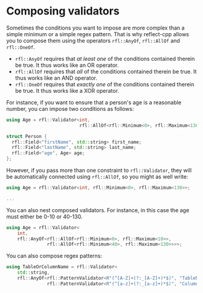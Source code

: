 # Composing validators

Sometimes the conditions you want to impose are more complex than a simple minimum or a simple regex pattern. That is why reflect-cpp allows you to compose them using the operators `rfl::AnyOf`, `rfl::AllOf` and `rfl::OneOf`.

- `rfl::AnyOf` requires that *at least one* of the conditions contained therein be true. It thus works like an OR operator.
- `rfl::AllOf` requires that *all* of the conditions contained therein be true. It thus works like an AND operator.
- `rfl::OneOf` requires that *exactly one* of the conditions contained therein be true. It thus works like a XOR operator.

For instance, if you want to ensure that a person's age is a reasonable number, you can impose two conditions as follows:

```cpp
using Age = rfl::Validator<int,
                           rfl::AllOf<rfl::Minimum<0>, rfl::Maximum<130>>>;

struct Person {
  rfl::Field<"firstName", std::string> first_name;
  rfl::Field<"lastName", std::string> last_name;
  rfl::Field<"age", Age> age;
};
```

However, if you pass more than one constraint to `rfl::Validator`, they will be automatically connected using `rfl::AllOf`,
so you might as well write:

```cpp
using Age = rfl::Validator<int, rfl::Minimum<0>, rfl::Maximum<130>>;

...
```

You can also nest composed validators. For instance, in this case the age must either be 0-10 or 40-130.

```cpp
using Age = rfl::Validator<
    int,
    rfl::AnyOf<rfl::AllOf<rfl::Minimum<0>, rfl::Maximum<10>>,
               rfl::AllOf<rfl::Minimum<40>, rfl::Maximum<130>>>>;
```

You can also compose regex patterns:

```cpp
using TableOrColumnName = rfl::Validator<
    std::string,
    rfl::AnyOf<rfl::PatternValidator<R"(^[A-Z]+(?:_[A-Z]+)*$)", "TableName">,
               rfl::PatternValidator<R"(^[a-z]+(?:_[a-z]+)*$)", "ColumnName">>>;
```
